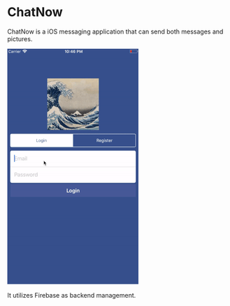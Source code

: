 # ChatNow

ChatNow is a iOS messaging application that can send both messages and pictures.  

![alt text](https://github.com/abelee98/ChatNow/blob/master/image/chatnow3.gif)  

It utilizes Firebase as backend management.
